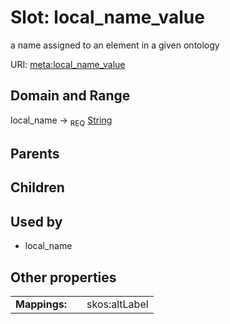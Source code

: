 
# Slot: local_name_value


a name assigned to an element in a given ontology

URI: [meta:local_name_value](https://w3id.org/biolink/biolinkml/meta/local_name_value)


## Domain and Range

local_name ->  <sub>REQ</sub> [String](types/String.md)

## Parents


## Children


## Used by

 * local_name

## Other properties

|  |  |  |
| --- | --- | --- |
| **Mappings:** | | skos:altLabel |

